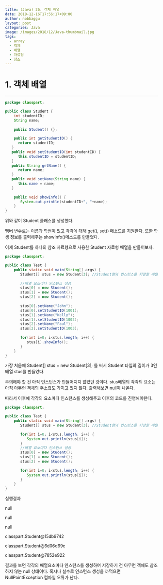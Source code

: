 ```yaml
---
title: (Java) 26. 객체 배열
date: 2018-12-16T17:56:17+09:00
author: nobbaggu
layout: post
categories: Java
image: /images/2018/12/Java-thumbnail.jpg
tags:
  - array
  - 객체
  - 배열
  - 자료형
  - 참조
---
```

# 1. 객체 배열

* * *

~~~ java
package classpart;

public class Student {
    int studentID;
    String name;
    
    public Student() {};
   
    public int getStudentID() {
      return studentID;
   }
   public void setStudentID(int studentID) {
      this.studentID = studentID;
   }
   public String getName() {
      return name;
   }
   public void setName(String name) {
      this.name = name;
   }
    
    public void showInfo() {
       System.out.println(studentID+", "+name);
    }
}
~~~

위와 같이 Student 클래스를 생성했다.

멤버 변수로는 이름과 학번이 있고 각각에 대해 get(), set() 메소드를 지원한다. 또한 학생 정보를 출력해주는 showInfo()메소드를 만들었다.

이제 Student를 하나의 참조 자료형으로 사용한 Student 자료형 배열을 만들어보자.

~~~ java
package classpart;

public class Test {
    public static void main(String[] args) {
       Student[] stus = new Student[3]; //Student형의 인스턴스를 저장할 배열공간만 확보했을 뿐 아직 인스턴스가 만들어지지 않았다.
       
       //배열 요소마다 인스턴스 생성
       stus[0] = new Student();
       stus[1] = new Student();
       stus[2] = new Student();
       
       stus[0].setName("John");
       stus[0].setStudentID(1001);
       stus[1].setName("Kelly");
       stus[1].setStudentID(1002);
       stus[2].setName("Faul");
       stus[2].setStudentID(1003);
       
       for(int i=0; i<stus.length; i++) {
          stus[i].showInfo();
       }
    }
}
~~~

가장 처음에 Student[] stus = new Student[3]; 를 써서 Student 타입의 길이가 3인 배열 stus를 만들었다.

주의해야 할 건 아직 인스턴스가 만들어지지 않았단 것이다. stus배열의 각각의 요소는 아직 아무런 객체의 주소값도 가지고 있지 않다. 출력해보면 null이 나온다.

따라서 이후에 각각의 요소마다 인스턴스를 생성해주고 이후의 코드를 진행해야한다.

~~~ java
package classpart;

public class Test {
    public static void main(String[] args) {
       Student[] stus = new Student[3]; //Student형의 인스턴스를 저장할 배열 공간만 확보했을 뿐 아직 인스턴스가 만들어지지 않았다.
       
       for(int i=0; i<stus.length; i++) {
          System.out.println(stus[i]);
       }
       //배열 요소마다 인스턴스 생성
       stus[0] = new Student();
       stus[1] = new Student();
       stus[2] = new Student();
       
       for(int i=0; i<stus.length; i++) {
          System.out.println(stus[i]);
       }
    }
}
~~~

실행결과

null


null


null


classpart.Student@15db9742


classpart.Student@6d06d69c


classpart.Student@7852e922

결과를 보면 각각의 배열요소마다 인스턴스를 생성하여 저장하기 전 아무런 객체도 참조하지 않는 null 상태이다. 혹시나 실수로 인스턴스 생성을 까먹으면 NullPointException 컴파일 오류가 난다.

&nbsp;